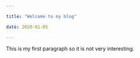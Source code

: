 ```yaml
---

title: "Welcome to my blog"

date: 2020-01-05

---
```


This is my first paragraph so it is not very interesting. 
